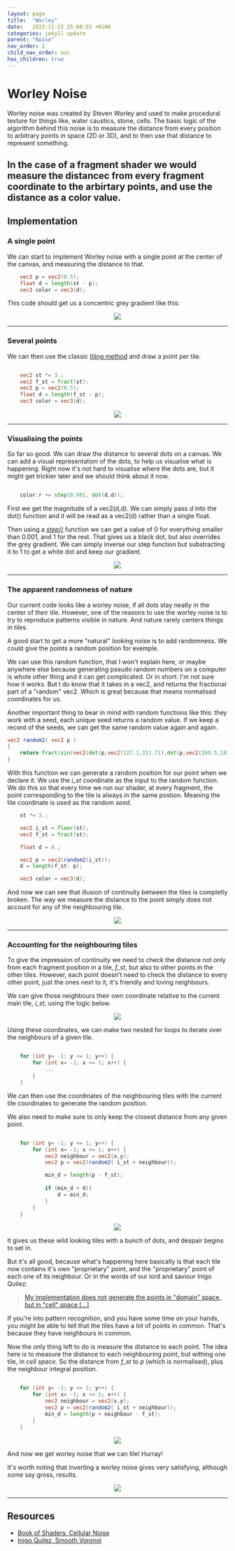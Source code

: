 ```yaml
---
layout: page
title:  "Worley"
date:   2022-11-22 15:08:55 +0100
categories: jekyll update
parent: "Noise"
nav_order: 2
child_nav_order: asc
has_children: true
---
```

# Worley Noise

<script type="text/javascript" src="https://rawgit.com/patriciogonzalezvivo/glslCanvas/master/dist/GlslCanvas.js"></script>

<div style="text-align:center" >
<canvas class="glslCanvas" data-fragment-url="worley.frag" width="500" height="500"></canvas>
</div>


Worley noise was created by Steven Worley and used to make procedural texture for things like, water caustics, stone, cells. The basic logic of the algorithm behind this noise is to measure the distance from every position to  arbitrary points in space (2D or 3D), and to then use that distance to represent something. 

In the case of a fragment shader we would measure the distancec from every fragment coordinate to the arbirtary points, and use the distance as a color value.
---
## Implementation
### A single point
We can start to implement Worley noise with a single point at the center of the canvas, and measuring the distance to that.

~~~ glsl
    vec2 p = vec2(0.5);
    float d = length(st - p);
    vec3 color = vec3(d);
~~~

This code should get us a concentric grey gradient like this:

<div style="vertical-align:middle; text-align:center">
    <img src="./illustrations/single_point_gradient.PNG"/>
</div>

---
### Several points
We can then use the classic [tiling method](../tiling/tiling.md) and draw a point per tile.

~~~ glsl

    vec2 st *= 3.;
    vec2 f_st = fract(st);
    vec2 p = vec2(0.5);
    float d = length(f_st - p);
    vec3 color = vec3(d); 
~~~

<div style="vertical-align:middle; text-align:center">
    <img src="./illustrations/tiled_gradient_no_points.PNG"/>
</div>

---
### Visualising the points
So far so good. We can draw the distance to several dots on a canvas. We can add a visual representation of the dots, to help us visualise what is happening. Right now it's not hard to visualise where the dots are, but it might get trickier later and we should think about it now.
~~~ glsl

    color.r += step(0.001, dot(d,d));
~~~

First we get the magnitude of a vec2(d,d). We can simply pass *d* into the dot() function and it will be read as a vec2(d) rather than a single float.

Then using a *[step()](https://registry.khronos.org/OpenGL-Refpages/gl4/html/step.xhtml)* function we can get a value of 0 for everything smaller than 0.001, and 1 for the rest. That gives us a black dot, but also overrides the grey gradient. We can simply inverse our step function but substracting it to 1 to get a white dot and keep our gradient.

<div style="vertical-align:middle; text-align:center">
    <img src="./illustrations/tiled_gradient.PNG"/>
</div>

---
### The apparent randomness of nature
Our current code looks like a worley noise, if all dots stay neatly in the center of their tile. However, one of the reasons to use the worley noise is to try to reproduce patterns visible in nature. And nature rarely centers things in tiles.

A good start to get a more "natural" looking noise is to add randomness. We could give the points a random position for exemple.

We can use this random function, that I won't explain here, or maybe anywhere else because generating pseudo random numbers on a computer is whole other thing and it can get complicated. Or in short: I'm not sure how it works. But I do know that it takes in a vec2, and returns the fractional part of a "random" vec2. Which is great because that means normalised coordinates for us.

Another important thing to bear in mind with random functions like this: they work with a seed, each unique seed returns a random value. If we keep a record of the seeds, we can get the same random value again and again.

~~~ glsl
vec2 random2( vec2 p )
{
    return fract(sin(vec2(dot(p,vec2(127.1,311.7)),dot(p,vec2(269.5,183.3))))*43758.5453);
}
~~~

With this function we can generate a random position for our point when we declare it. We use the *i_st* coordinate as the input to the random function. We do this so that every time we run our shader, at every fragment, the point corresponding to the tile is always in the same postion. Meaning the tile coordinate is used as the random *seed*.

~~~ glsl
    st *= 3.;

    vec2 i_st = floor(st);
    vec2 f_st = fract(st);

    float d = 0.;

    vec2 p = vec2(random2(i_st));
    d = length(f_st- p);

    vec3 color = vec3(d); 
~~~

And now we can see that illusion of continuity between the tiles is completly broken. The way we measure the distance to the point simply does not account for any of the neighbouring tile.

<div style="vertical-align:middle; text-align:center">
    <img src="./illustrations/random_position_broken.PNG"/>
</div>
 
---
### Accounting for the neighbouring tiles
To give the impression of continuity we need to check the distance not only from each fragment position in a tile, *f_st*, but also to other points in the other tiles. However, each point doesn't need to check the distance to every other point, just the ones next to it, it's friendly  and loving neighbours.



We can give those neighbours their own coordinate relative to the current main tile, *i_st*, using the logic below.
<div style="vertical-align:middle; text-align:center">
    <img src="./illustrations/loving_neighbours.PNG"/>
</div>

Using these coordinates, we can make two nested for loops to iterate over the neighbours of a given tile.

~~~ glsl

    for (int y= -1; y <= 1; y++) {
        for (int x= -1; x <= 1; x++) {
            ...
        }
    }
~~~

We can then use the coordinates of the neighbouring tiles with the current tile coordinates to generate the random position.

 We also need to make sure to only keep the closest distance from any given point.

~~~ glsl

    for (int y= -1; y <= 1; y++) {
        for (int x= -1; x <= 1; x++) {
            vec2 neighbour = vec2(x,y);
            vec2 p = vec2(random2( i_st + neighbour));

            min_d = length(p - f_st);
            
            if (min_d < d){
                d = min_d;
            }
        }
    }
~~~

<div style="vertical-align:middle; text-align:center">
    <img src="./illustrations/random_position_broken_even_worse.PNG"/>
</div>

It gives us these wild looking tiles with a bunch of dots, and despair begins to set in.

But it's all good, because what's happening here basically is that each tile now contains it's own "proprietary" point, and the "proprietary" point of each one of its neighbour. Or in the words of our lord and saviour Inigo Quilez:

>[My implementation does not generate the points in "domain" space, but in "cell" space [...]](https://iquilezles.org/articles/smoothvoronoi/)

If you're into pattern recognition, and you have some time on your hands, you might be able to tell that the tiles have a lot of points in common. That's because they have neighbours in common.

<!-- And in case you don't have time on your hand to stare at points, here's a neat diagram:


            DIAGRAM OF ORIGINAL DOTS + NEIGHBOURING DOTS -->

Now the only thing left to do is measure the distance to each point. The idea here is to measure the distance to each neighbouring point, but withing one tile, in *cell space*. So the distance from *f_st* to *p* (which is normalised), plus the neighbour integral position.

~~~ glsl

    for (int y= -1; y <= 1; y++) {
        for (int x= -1; x <= 1; x++) {
            vec2 neighbour = vec2(x,y);
            vec2 p = vec2(random2( i_st + neighbour));
            min_d = length(p + neighbour - f_st);
        }
    }
~~~


<div style="vertical-align:middle; text-align:center">
    <img src="./illustrations/random_position_fixed.PNG"/>
</div>

And now we get worley noise that we can tile! Hurray!

It's worth noting that inverting a worley noise gives very satisfying, although some say gross, results.

<div style="vertical-align:middle; text-align:center">
    <img src="./illustrations/inversed_worley.PNG"/>
</div>

---

## Resources
- [Book of Shaders, Cellular Noise]()
- [Inigo Quilez, Smooth Voronoi](https://iquilezles.org/articles/smoothvoronoi/)